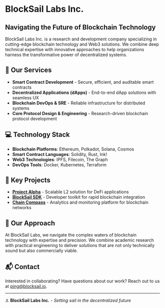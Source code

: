 # BlockSail Labs Inc.

## Navigating the Future of Blockchain Technology

BlockSail Labs Inc. is a research and development company specializing in cutting-edge blockchain technology and Web3 solutions. We combine deep technical expertise with innovative approaches to help organizations harness the transformative power of decentralized systems.

## 🚀 Our Services

- **Smart Contract Development** - Secure, efficient, and auditable smart contracts
- **Decentralized Applications (dApps)** - End-to-end dApp solutions with seamless UX
- **Blockchain DevOps & SRE** - Reliable infrastructure for distributed systems
- **Core Protocol Design & Engineering** - Research-driven blockchain protocol development

## 💻 Technology Stack

- **Blockchain Platforms**: Ethereum, Polkadot, Solana, Cosmos
- **Smart Contract Languages**: Solidity, Rust, Ink!
- **Web3 Technologies**: IPFS, Filecoin, The Graph
- **DevOps Tools**: Docker, Kubernetes, Terraform

## 🔗 Key Projects

- **[Project Alpha](https://github.com/blocksail/project-alpha)** - Scalable L2 solution for DeFi applications
- **[BlockSail SDK](https://github.com/blocksail/blocksail-sdk)** - Developer toolkit for rapid blockchain integration
- **[Chain Compass](https://github.com/blocksail/chain-compass)** - Analytics and monitoring platform for blockchain networks

## 👥 Our Approach

At BlockSail Labs, we navigate the complex waters of blockchain technology with expertise and precision. We combine academic research with practical engineering to deliver solutions that are not only technically sound but also commercially viable.

## 📬 Contact

Interested in collaborating? Have questions about our work? Reach out to us at [ping@blocksail.io](mailto:ping@blocksail.io).

---

⚓ **BlockSail Labs Inc.** - *Setting sail in the decentralized future* 
